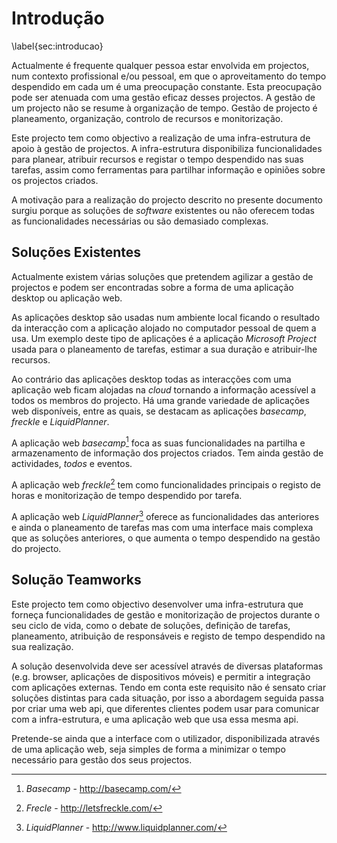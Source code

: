 Introdução
=

\label{sec:introducao}

Actualmente é frequente qualquer pessoa estar envolvida em projectos, num contexto profissional e/ou pessoal, em que o aproveitamento do tempo despendido em cada um é uma preocupação constante. Esta preocupação pode ser atenuada com uma gestão eficaz desses projectos. 
A gestão de um projecto não se resume à organização de tempo.
Gestão de projecto é planeamento, organização, controlo de recursos e monitorização.
 
Este projecto tem como objectivo a realização de uma infra-estrutura de apoio à gestão de projectos. A infra-estrutura disponibiliza funcionalidades para planear, atribuir recursos e registar o tempo despendido nas suas tarefas, assim como ferramentas para partilhar informação e opiniões sobre os projectos criados.

A motivação para a realização do projecto descrito no presente documento surgiu porque as soluções de *software* existentes ou não oferecem todas as funcionalidades necessárias ou são demasiado complexas.

Soluções Existentes
-

Actualmente existem várias soluções que pretendem agilizar a gestão de projectos e podem ser encontradas sobre a forma de uma aplicação desktop ou aplicação web. 

As aplicações desktop são usadas num ambiente local ficando o resultado da interacção com a aplicação alojado no computador pessoal de quem a usa. Um exemplo deste tipo de aplicações é a aplicação *Microsoft Project* usada para o planeamento de tarefas, estimar a sua duração e atribuir-lhe recursos. 

Ao contrário das aplicações desktop todas as interacções com uma aplicação web ficam alojadas na *cloud* tornando a informação acessível a todos os membros do projecto. Há uma grande variedade de aplicações web disponíveis, entre as quais, se destacam as aplicações *basecamp*, *freckle* e *LiquidPlanner*.

A aplicação web *basecamp*[^basecamp] foca as suas funcionalidades na partilha e armazenamento de informação dos projectos criados. Tem ainda gestão de actividades, *todos* e eventos.

A aplicação web *freckle*[^freckle] tem como funcionalidades principais o registo de horas e monitorização de tempo despendido por tarefa.

A aplicação web *LiquidPlanner*[^liquidplanner] oferece as funcionalidades das anteriores e ainda o planeamento de tarefas mas com uma interface mais complexa que as soluções anteriores, o que aumenta o tempo despendido na gestão do projecto. 

Solução Teamworks
-

Este projecto tem como objectivo desenvolver uma infra-estrutura que forneça funcionalidades de gestão e monitorização de projectos durante o seu ciclo de vida, como o debate de soluções, definição de tarefas, planeamento, atribuição de responsáveis e registo de tempo despendido na sua realização. 

A solução desenvolvida deve ser acessível através de diversas plataformas (e.g. browser, aplicações de dispositivos móveis) e permitir a integração com aplicações externas. Tendo em conta este requisito não é sensato criar soluções distintas para cada situação, por isso a abordagem seguida passa por criar uma web api, que diferentes clientes podem usar para comunicar com a infra-estrutura, e uma aplicação web que usa essa mesma api.

Pretende-se ainda que a interface com o utilizador, disponibilizada através de uma aplicação web, seja simples de forma a minimizar o tempo necessário para gestão dos seus projectos.

[^basecamp]: *Basecamp* - http://basecamp.com/

[^freckle]: *Frecle* - http://letsfreckle.com/

[^liquidplanner]: *LiquidPlanner* - http://www.liquidplanner.com/
